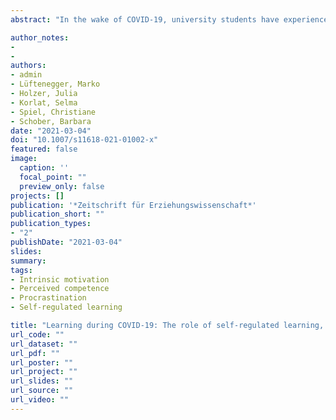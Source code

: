 ```yaml
---
abstract: "In the wake of COVID-19, university students have experienced fundamental changes of their learning and their lives as a whole. The present research identifies psychological characteristics associated with students’ well-being in this situation. We investigated relations of basic psychological need satisfaction (experienced competence, autonomy, and relatedness) with positive emotion and intrinsic learning motivation, considering self-regulated learning as a moderator. Self-reports were collected from 6,071 students in Austria (Study 1) and 1,653 students in Finland (Study 2). Structural equation modeling revealed competence as the strongest predictor for positive emotion. Intrinsic learning motivation was predicted by competence and autonomy in both countries and by relatedness in Finland. Moderation effects of self-regulated learning were inconsistent, but main effects on intrinsic learning motivation were identified. Surprisingly, relatedness exerted only a minor effect on positive emotion. The results inform strategies to promote students’ well-being through distance learning, mitigating the negative effects of the situation."

author_notes:
- 
- 
authors:
- admin
- Lüftenegger, Marko
- Holzer, Julia
- Korlat, Selma
- Spiel, Christiane
- Schober, Barbara
date: "2021-03-04"
doi: "10.1007/s11618-021-01002-x"
featured: false
image: 
  caption: ''
  focal_point: ""
  preview_only: false
projects: []
publication: '*Zeitschrift für Erziehungswissenschaft*'
publication_short: ""
publication_types:
- "2"
publishDate: "2021-03-04"
slides: 
summary:
tags:
- Intrinsic motivation
- Perceived competence
- Procrastination
- Self-regulated learning

title: "Learning during COVID-19: The role of self-regulated learning, motivation, and procrastination for perceived competence"
url_code: ""
url_dataset: ""
url_pdf: ""
url_poster: ""
url_project: ""
url_slides: ""
url_source: ""
url_video: ""
---
```

